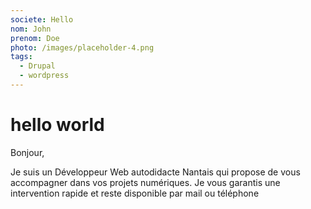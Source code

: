 ```yaml
---
societe: Hello
nom: John
prenom: Doe
photo: /images/placeholder-4.png
tags:
  - Drupal
  - wordpress
---
```


# hello world

Bonjour,

Je suis un Développeur Web autodidacte Nantais qui propose de vous accompagner dans vos projets numériques. Je vous garantis une intervention rapide et reste disponible par mail ou téléphone
